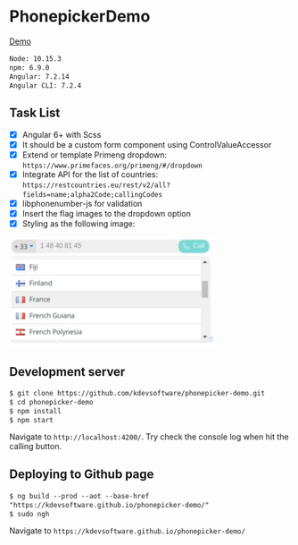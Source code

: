# PhonepickerDemo

[Demo](https://kdevsoftware.github.io/phonepicker-demo/)

```
Node: 10.15.3
npm: 6.9.0
Angular: 7.2.14
Angular CLI: 7.2.4
```

## Task List

- [x] Angular 6+ with Scss
- [x] It should be a custom form component using ​ControlValueAccessor
- [x] Extend or template Primeng dropdown: ​`https://www.primefaces.org/primeng/#/dropdown`
- [x] Integrate API for the list of countries: ​`https://restcountries.eu/rest/v2/all?fields=name;alpha2Code;callingCodes`
- [x] libphonenumber-js​​ for validation
- [x] Insert the flag images to the dropdown option
- [x] Styling as the following image:

![alt text](https://github.com/kdevsoftware/phonepicker-demo/blob/master/mockup.png)

## Development server

```
$ git clone https://github.com/kdevsoftware/phonepicker-demo.git
$ cd phonepicker-demo
$ npm install
$ npm start
```

Navigate to `http://localhost:4200/`.
Try check the console log when hit the calling button.

## Deploying to Github page

```
$ ng build --prod --aot --base-href "https://kdevsoftware.github.io/phonepicker-demo/"
$ sudo ngh
```

Navigate to `https://kdevsoftware.github.io/phonepicker-demo/`

